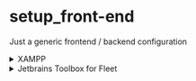 # setup_front-end
Just a generic frontend / backend configuration 


<details>
  <summary>XAMPP</summary>
  xampp-windows-x64-8.2.4-0-VS16  

  
  https://sourceforge.net/projects/xampp/files/  
  

  Use the default settings the wizards presents you with
</details>

<details>
  <summary>Jetbrains Toolbox for Fleet</summary>
  
  https://www.jetbrains.com/de-de/fleet/download/#section=windows
</details>
